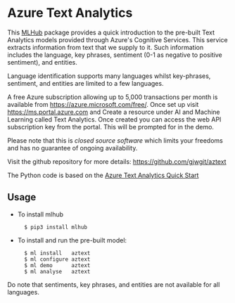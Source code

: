 Azure Text Analytics
====================

This [MLHub](https://mlhub.ai) package provides a quick introduction
to the pre-built Text Analytics models provided through Azure's
Cognitive Services. This service extracts information from text that
we supply to it. Such information includes the language, key phrases,
sentiment (0-1 as negative to positive sentiment), and entities.

Language identification supports many languages whilst key-phrases,
sentiment, and entities are limited to a few languages.

A free Azure subscription allowing up to 5,000 transactions per month
is available from https://azure.microsoft.com/free/. Once set up visit
https://ms.portal.azure.com and Create a resource under AI and Machine
Learning called Text Analytics. Once created you can access the web
API subscription key from the portal. This will be prompted for in the
demo.

Please note that this is *closed source software* which limits your
freedoms and has no guarantee of ongoing availability.

Visit the github repository for more details:
<https://github.com/gjwgit/aztext>

The Python code is based on the [Azure Text Analytics Quick
Start](https://docs.microsoft.com/en-us/azure/cognitive-services/text-analytics/quickstarts/python)

Usage
-----

- To install mlhub 

        $ pip3 install mlhub

- To install and run the pre-built model:

		$ ml install   aztext
		$ ml configure aztext
		$ ml demo      aztext
		$ ml analyse   aztext

Do note that sentiments, key phrases, and entities are not available
for all languages.
    
